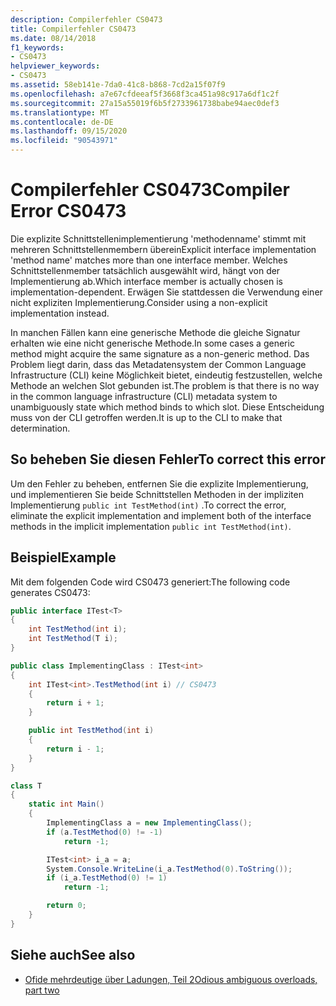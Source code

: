 ```yaml
---
description: Compilerfehler CS0473
title: Compilerfehler CS0473
ms.date: 08/14/2018
f1_keywords:
- CS0473
helpviewer_keywords:
- CS0473
ms.assetid: 58eb141e-7da0-41c8-b868-7cd2a15f07f9
ms.openlocfilehash: a7e67cfdeeaf5f3668f3ca451a98c917a6df1c2f
ms.sourcegitcommit: 27a15a55019f6b5f2733961738babe94aec0def3
ms.translationtype: MT
ms.contentlocale: de-DE
ms.lasthandoff: 09/15/2020
ms.locfileid: "90543971"
---
```

# <a name="compiler-error-cs0473"></a><span data-ttu-id="0af70-103">Compilerfehler CS0473</span><span class="sxs-lookup"><span data-stu-id="0af70-103">Compiler Error CS0473</span></span>

<span data-ttu-id="0af70-104">Die explizite Schnittstellenimplementierung 'methodenname' stimmt mit mehreren Schnittstellenmembern überein</span><span class="sxs-lookup"><span data-stu-id="0af70-104">Explicit interface implementation 'method name' matches more than one interface member.</span></span> <span data-ttu-id="0af70-105">Welches Schnittstellenmember tatsächlich ausgewählt wird, hängt von der Implementierung ab.</span><span class="sxs-lookup"><span data-stu-id="0af70-105">Which interface member is actually chosen is implementation-dependent.</span></span> <span data-ttu-id="0af70-106">Erwägen Sie stattdessen die Verwendung einer nicht expliziten Implementierung.</span><span class="sxs-lookup"><span data-stu-id="0af70-106">Consider using a non-explicit implementation instead.</span></span>

<span data-ttu-id="0af70-107">In manchen Fällen kann eine generische Methode die gleiche Signatur erhalten wie eine nicht generische Methode.</span><span class="sxs-lookup"><span data-stu-id="0af70-107">In some cases a generic method might acquire the same signature as a non-generic method.</span></span> <span data-ttu-id="0af70-108">Das Problem liegt darin, dass das Metadatensystem der Common Language Infrastructure (CLI) keine Möglichkeit bietet, eindeutig festzustellen, welche Methode an welchen Slot gebunden ist.</span><span class="sxs-lookup"><span data-stu-id="0af70-108">The problem is that there is no way in the common language infrastructure (CLI) metadata system to unambiguously state which method binds to which slot.</span></span> <span data-ttu-id="0af70-109">Diese Entscheidung muss von der CLI getroffen werden.</span><span class="sxs-lookup"><span data-stu-id="0af70-109">It is up to the CLI to make that determination.</span></span>

## <a name="to-correct-this-error"></a><span data-ttu-id="0af70-110">So beheben Sie diesen Fehler</span><span class="sxs-lookup"><span data-stu-id="0af70-110">To correct this error</span></span>

<span data-ttu-id="0af70-111">Um den Fehler zu beheben, entfernen Sie die explizite Implementierung, und implementieren Sie beide Schnittstellen Methoden in der impliziten Implementierung `public int TestMethod(int)` .</span><span class="sxs-lookup"><span data-stu-id="0af70-111">To correct the error, eliminate the explicit implementation and implement both of the interface methods in the implicit implementation `public int TestMethod(int)`.</span></span>

## <a name="example"></a><span data-ttu-id="0af70-112">Beispiel</span><span class="sxs-lookup"><span data-stu-id="0af70-112">Example</span></span>

<span data-ttu-id="0af70-113">Mit dem folgenden Code wird CS0473 generiert:</span><span class="sxs-lookup"><span data-stu-id="0af70-113">The following code generates CS0473:</span></span>

```csharp
public interface ITest<T>
{
    int TestMethod(int i);
    int TestMethod(T i);
}

public class ImplementingClass : ITest<int>
{
    int ITest<int>.TestMethod(int i) // CS0473
    {
        return i + 1;
    }

    public int TestMethod(int i)
    {
        return i - 1;
    }
}

class T
{
    static int Main()
    {
        ImplementingClass a = new ImplementingClass();
        if (a.TestMethod(0) != -1)
            return -1;

        ITest<int> i_a = a;
        System.Console.WriteLine(i_a.TestMethod(0).ToString());
        if (i_a.TestMethod(0) != 1)
            return -1;

        return 0;
    }
}
```

## <a name="see-also"></a><span data-ttu-id="0af70-114">Siehe auch</span><span class="sxs-lookup"><span data-stu-id="0af70-114">See also</span></span>

- [<span data-ttu-id="0af70-115">Ofide mehrdeutige über Ladungen, Teil 2</span><span class="sxs-lookup"><span data-stu-id="0af70-115">Odious ambiguous overloads, part two</span></span>](/archive/blogs/ericlippert/odious-ambiguous-overloads-part-two)
